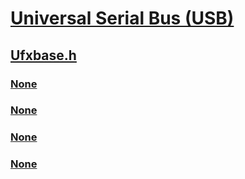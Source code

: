 # [Universal Serial Bus (USB)](../_usbref/index.md)
## [Ufxbase.h](index.md)
### [None](../ufxbase/ne-ufxbase-_usbfn_action.md)
### [None](../ufxbase/ni-ufxbase-ioctl_internal_usbfn_descriptor_update.md)
### [None](../ufxbase/ns-ufxbase-_ufx_device_capabilities.md)
### [None](../ufxbase/ns-ufxbase-_ufx_hardware_failure_context.md)
